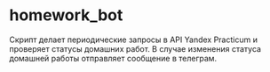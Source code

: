 # homework_bot

Скрипт делает периодические запросы в API Yandex Practicum и проверяет статусы домашних работ.
В случае изменения статуса домашней работы отправляет сообщение в телеграм.
